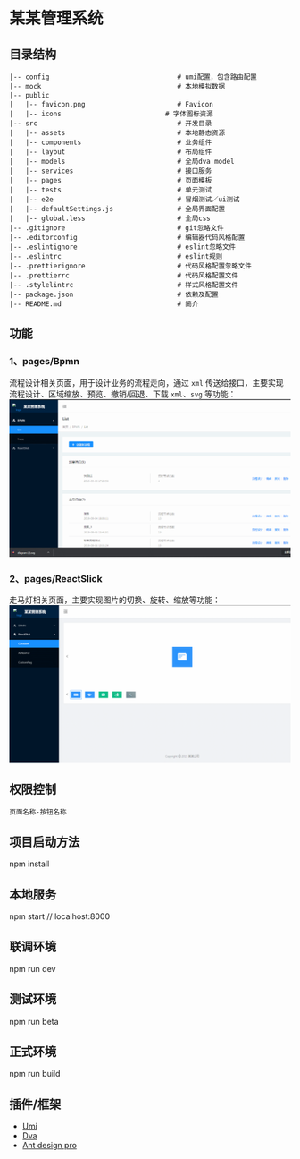 # 某某管理系统

## 目录结构
```
|-- config                                # umi配置，包含路由配置
|-- mock                                  # 本地模拟数据
|-- public                                
|   |-- favicon.png                       # Favicon
|   |-- icons                          # 字体图标资源
|-- src                                   # 开发目录
|   |-- assets                            # 本地静态资源
|   |-- components                        # 业务组件
|   |-- layout                            # 布局组件
|   |-- models                            # 全局dva model
|   |-- services                          # 接口服务
|   |-- pages                             # 页面模板
|   |-- tests                             # 单元测试
|   |-- e2e                               # 冒烟测试／ui测试
|   |-- defaultSettings.js                # 全局界面配置
|   |-- global.less                       # 全局css
|-- .gitignore                            # git忽略文件
|-- .editorconfig                         # 编辑器代码风格配置
|-- .eslintignore                         # eslint忽略文件
|-- .eslintrc                             # eslint规则
|-- .prettierignore                       # 代码风格配置忽略文件
|-- .prettierrc                           # 代码风格配置文件
|-- .stylelintrc                          # 样式风格配置文件
|-- package.json                          # 依赖及配置
|-- README.md                             # 简介
```

## 功能

### 1、pages/Bpmn

流程设计相关页面，用于设计业务的流程走向，通过 `xml` 传送给接口，主要实现流程设计、区域缩放、预览、撤销/回退、下载 `xml`、`svg` 等功能：
![gif](./src/assets/bpmn.gif)

### 2、pages/ReactSlick

走马灯相关页面，主要实现图片的切换、旋转、缩放等功能：
![gif](./src/assets/reactSlick.gif)

## 权限控制

`页面名称-按钮名称`

## 项目启动方法
npm install

## 本地服务
npm start // localhost:8000

## 联调环境
npm run dev

## 测试环境
npm run beta

## 正式环境
npm run build

## 插件/框架

* [Umi](https://umijs.org/zh-CN/docs)
* [Dva](https://dvajs.com/guide/concepts.html#state)
* [Ant design pro](https://pro.ant.design/docs/getting-started-cn)
